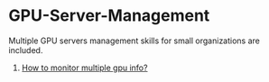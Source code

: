 # GPU-Server-Management
Multiple GPU servers management skills for small organizations are included.

1. [How to monitor multiple gpu info?](https://github.com/Linwei-Tao/GPU-Server-Management/blob/main/monitor_gpuinfo.md)
